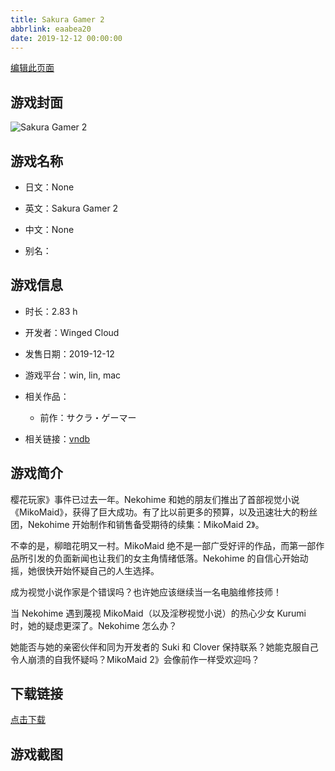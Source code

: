 ```yaml
---
title: Sakura Gamer 2
abbrlink: eaabea20
date: 2019-12-12 00:00:00
---
```

[编辑此页面](https://github.com/ACG-3/ADV3-source/blob/main/source/_posts/Sakura%20Gamer%202.md)

## 游戏封面

![Sakura Gamer 2](https://pan.timero.xyz/d/onedrive/img_lib_001/Sakura%20Gamer%202_cover.avif)


## 游戏名称

- 日文：None
- 英文：Sakura Gamer 2
- 中文：None

- 别名：


## 游戏信息

- 时长：2.83 h
- 开发者：Winged Cloud
- 发售日期：2019-12-12
- 游戏平台：win, lin, mac
- 相关作品：
   - 前作：サクラ・ゲーマー

- 相关链接：[vndb](https://vndb.org/v27225)


## 游戏简介

樱花玩家》事件已过去一年。Nekohime 和她的朋友们推出了首部视觉小说《MikoMaid》，获得了巨大成功。有了比以前更多的预算，以及迅速壮大的粉丝团，Nekohime 开始制作和销售备受期待的续集：MikoMaid 2》。

不幸的是，柳暗花明又一村。MikoMaid 绝不是一部广受好评的作品，而第一部作品所引发的负面新闻也让我们的女主角情绪低落。Nekohime 的自信心开始动摇，她很快开始怀疑自己的人生选择。

成为视觉小说作家是个错误吗？也许她应该继续当一名电脑维修技师！

当 Nekohime 遇到蔑视 MikoMaid（以及淫秽视觉小说）的热心少女 Kurumi 时，她的疑虑更深了。Nekohime 怎么办？

她能否与她的亲密伙伴和同为开发者的 Suki 和 Clover 保持联系？她能克服自己令人崩溃的自我怀疑吗？MikoMaid 2》会像前作一样受欢迎吗？




## 下载链接

[点击下载](https://pan.timero.xyz/onedrive/adv_lib_001/Sakura%20Gamer%202)


## 游戏截图


